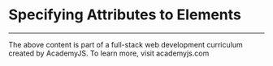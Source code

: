 # Specifying Attributes to Elements

---
The above content is part of a full-stack web development curriculum created by AcademyJS. To learn more, visit academyjs.com

